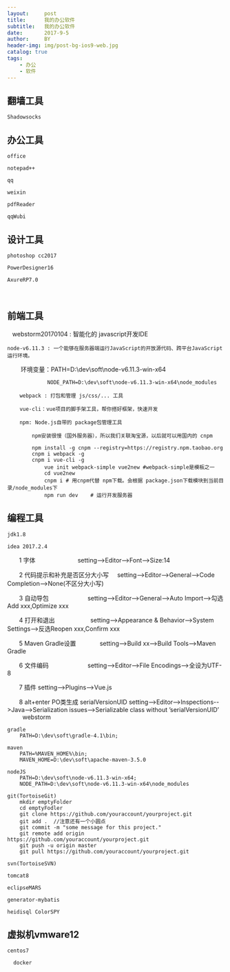 ```yaml
---
layout:     post
title:      我的办公软件
subtitle:   我的办公软件
date:       2017-9-5
author:     BY
header-img: img/post-bg-ios9-web.jpg
catalog: true
tags:
    - 办公
    - 软件
---
```



## 翻墙工具

    Shadowsocks
  
## 办公工具

    office 

    notepad++ 

    qq 

    weixin 

    pdfReader 

    qqWubi

## 设计工具

    photoshop cc2017
            
    PowerDesigner16
            
    AxureRP7.0
    
## 前端工具

    webstorm20170104 : 智能化的 javascript开发IDE
    
    node-v6.11.3 : 一个能够在服务器端运行JavaScript的开放源代码、跨平台JavaScript运行环境。
        
        环境变量：PATH=D:\dev\soft\node-v6.11.3-win-x64
        
                 NODE_PATH=D:\dev\soft\node-v6.11.3-win-x64\node_modules
                 
        webpack : 打包和管理 js/css/... 工具
        
        vue-cli：vue项目的脚手架工具，帮你搭好框架，快速开发
        
        npm: Node.js自带的 package包管理工具
        
            npm安装很慢（国外服务器），所以我们关联淘宝源，以后就可以用国内的 cnpm
            
            npm install -g cnpm --registry=https://registry.npm.taobao.org
            cnpm i webpack -g
            cnpm i vue-cli -g
                vue init webpack-simple vue2new #webpack-simple是模板之一
                cd vue2new
                cnpm i # 用cnpm代替 npm下载。会根据 package.json下载模块到当前目录/node_modules下
                npm run dev    # 运行开发服务器

## 编程工具

    jdk1.8 
  
    idea 2017.2.4
    
        1 字体                            setting-->Editor-->Font-->Size:14
        
        2 代码提示和补充是否区分大小写      setting-->Editor-->General-->Code Completion-->None(不区分大小写)
        
        3 自动导包                        setting-->Editor-->General-->Auto Import-->勾选 Add xxx,Optimize xxx
        
        4 打开和退出                      setting-->Appearance & Behavior-->System Settings-->反选Reopen xxx,Confirm xxx
        
        5 Maven Gradle设置               setting-->Build xx-->Build Tools-->Maven Gradle
        
        6 文件编码                        setting-->Editor-->File Encodings-->全设为UTF-8
        
        7 插件                            setting-->Plugins-->Vue.js
        
        8 alt+enter PO类生成 serialVersionUID setting-->Editor-->Inspections-->Java-->Serialization issues-->Serializable class without ’serialVersionUID’
        
    webstorm
    
    gradle
        PATH=D:\dev\soft\gradle-4.1\bin;
        
    maven
        PATH=%MAVEN_HOME%\bin;
        MAVEN_HOME=D:\dev\soft\apache-maven-3.5.0
    
    nodeJS
        PATH=D:\dev\soft\node-v6.11.3-win-x64;
        NODE_PATH=D:\dev\soft\node-v6.11.3-win-x64\node_modules
        
    git(TortoiseGit) 
        mkdir emptyFolder
        cd emptyFodler
        git clone https://github.com/youraccount/yourproject.git
        git add .  //注意还有一个小圆点
        git commit -m "some message for this project."
        git remote add origin https://github.com/youraccount/yourproject.git
        git push -u origin master
        git pull https://github.com/youraccount/yourproject.git
  
    svn(TortoiseSVN) 
  
    tomcat8 
  
    eclipseMARS
  
    generator-mybatis
  
    heidisql ColorSPY
  
## 虚拟机vmware12

    centos7 
  
      docker
    
 

